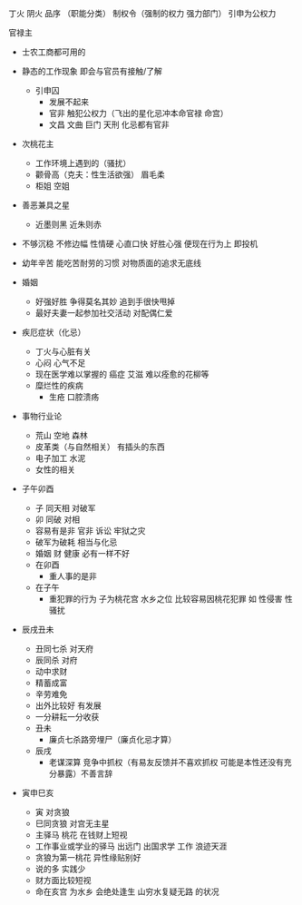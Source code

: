 丁火 阴火
品序 （职能分类） 制权令（强制的权力 强力部门） 引申为公权力

官禄主

- 士农工商都可用的
- 静态的工作现象 即会与官员有接触/了解
  - 引申囚
    - 发展不起来
    - 官非 触犯公权力（飞出的星化忌冲本命官禄 命宫）
    - 文昌 文曲 巨门 天刑 化忌都有官非
- 次桃花主
  - 工作环境上遇到的（骚扰）
  - 颧骨高（克夫：性生活欲强） 眉毛柔
  - 柜姐 空姐
- 善恶兼具之星
  - 近墨则黑 近朱则赤
- 不够沉稳 不修边幅 性情硬 心直口快 好胜心强 便现在行为上 即投机
- 幼年辛苦 能吃苦耐劳的习惯 对物质面的追求无底线

- 婚姻
  - 好强好胜 争得莫名其妙 追到手很快甩掉
  - 最好夫妻一起参加社交活动 对配偶仁爱
- 疾厄症状（化忌）
  - 丁火与心脏有关
  - 心闷 心气不足
  - 现在医学难以掌握的 癌症 艾滋 难以痊愈的花柳等
  - 糜烂性的疾病
    - 生疮 口腔溃疡
- 事物行业论
  - 荒山 空地 森林
  - 皮革类（与自然相关） 有插头的东西
  - 电子加工 水泥
  - 女性的相关
- 子午卯酉
  - 子 同天相 对破军
  - 卯 同破 对相
  - 容易有是非 官非 诉讼 牢狱之灾
  - 破军为破耗 相当与化忌
  - 婚姻 财 健康 必有一样不好
  - 在卯酉
    - 重人事的是非
  - 在子午
    - 重犯罪的行为 子为桃花宫 水乡之位 比较容易因桃花犯罪 如 性侵害 性骚扰
- 辰戌丑未
  - 丑同七杀 对天府
  - 辰同杀 对府
  - 动中求财
  - 精蓄成富
  - 辛劳难免
  - 出外比较好 有发展
  - 一分耕耘一分收获
  - 丑未
    - 廉贞七杀路旁埋尸（廉贞化忌才算）
  - 辰戌
    - 老谋深算 竞争中抓权（有易友反馈并不喜欢抓权 可能是本性还没有充分暴露）不善言辞
- 寅申巳亥
  - 寅 对贪狼
  - 巳同贪狼 对宫无主星
  - 主驿马 桃花 在钱财上短视
  - 工作事业或学业的驿马 出远门 出国求学 工作 浪迹天涯
  - 贪狼为第一桃花 异性缘贴别好
  - 说的多 实践少
  - 财方面比较短视
  - 命在亥宫 为水乡 会绝处逢生 山穷水复疑无路 的状况
